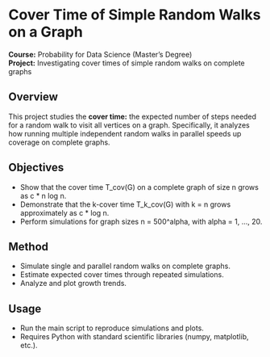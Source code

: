 # Cover Time of Simple Random Walks on a Graph

**Course:** Probability for Data Science (Master’s Degree)  
**Project:** Investigating cover times of simple random walks on complete graphs

## Overview  
This project studies the **cover time:** the expected number of steps needed for a random walk to visit all vertices on a graph. Specifically, it analyzes how running multiple independent random walks in parallel speeds up coverage on complete graphs.

## Objectives  
- Show that the cover time T_cov(G) on a complete graph of size n grows as c * n log n.  
- Demonstrate that the k-cover time T_k_cov(G) with k = n grows approximately as c * log n.  
- Perform simulations for graph sizes n = 500^alpha, with alpha = 1, ..., 20.

## Method  
- Simulate single and parallel random walks on complete graphs.  
- Estimate expected cover times through repeated simulations.  
- Analyze and plot growth trends.

## Usage  
- Run the main script to reproduce simulations and plots.  
- Requires Python with standard scientific libraries (numpy, matplotlib, etc.).

